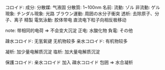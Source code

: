 
コロイド:
  成分:
    分散媒: 气液固
    分散質: 1~100nm
  名前:
    流動: ゾル
    非流動: ゲル
  現象:
    チンダル現象: 光路
    ブラウン運動: 周囲の水分子衝突
    透析: 去除原子、分子、离子 精製
    電気泳動: 胶体带电 直流电下粒子向相反极移动

  note: 带相同的电荷 => 不会变大沉淀
  正电: 水酸化物
  負電: その他

  疎水コロイド: 无氢氧键 无机物较多
  亲水コロイド: 有机物较多

  凝析: 加少量电解质沉淀
  塩析: 加大量电解质沉淀

  保護コロイド: 亲水コロイド 加入 疎水コロイド 包囲 => 水合凝析
